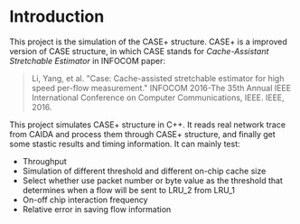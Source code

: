 # Introduction
This project is the simulation of the CASE+ structure. CASE+ is a improved version of CASE structure, in which CASE stands for *Cache-Assistant Stretchable Estimator* in INFOCOM paper:

>Li, Yang, et al. "Case: Cache-assisted stretchable estimator for high speed per-flow measurement." INFOCOM 2016-The 35th Annual IEEE International Conference on Computer Communications, IEEE. IEEE, 2016.

This project simulates CASE+ structure in C++. It reads real network trace from CAIDA and process them through CASE+ structure, and finally get some stastic results and timing information. It can mainly test:

- Throughput
- Simulation of different threshold and different on-chip cache size
- Select whether use packet number or byte value as the threshold that determines when a flow will be sent to LRU_2 from LRU_1
- On-off chip interaction frequency
- Relative error in saving flow information